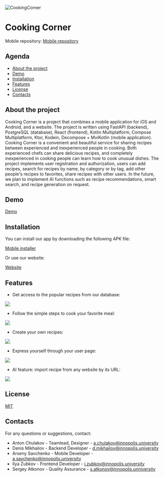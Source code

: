 ![CookingCorner][cookingcorner-logo]

# Cooking Corner

Mobile repository:
[Mobile repository][mobile-repository]

## Agenda
* [About the project](#about-the-project)
* [Demo](#demo)
* [Installation](#installation)
* [Features](#features)
* [License](#license)
* [Contacts](#contacts)

## About the project

Cooking Corner is a project that combines a mobile application for iOS and Android, and a website. 
The project is written using FastAPI (backend), PostgreSQL (database), React (frontend), 
Kotlin Multiplatform, Compose Multiplatform, Ktor, Kodein, Decompose + MviKotlin (mobile application). 
Cooking Corner is a convenient and beautiful service for sharing recipes between experienced and inexperienced people in cooking. 
Both experienced chefs can share delicious recipes, and completely inexperienced in cooking people can learn how to 
cook unusual dishes. The project implements user registration and authorization, users can add recipes, 
search for recipes by name, by category or by tag, add other people's recipes to favorites, 
share recipes with other users. In the future, we plan to implement AI functions such as recipe recommendations, 
smart search, and recipe generation on request.


## Demo
[Demo][demo]

## Installation

You can install our app by downloading the following APK file:

[Mobile installer][mobile-installer]

Or use our website:

[Website][website]

## Features

* Get access to the popular recipes from our database:

![](readme_files/new_recipe_list.png)

* Follow the simple steps to cook your favorite meal:

![](readme_files/new_recipe_desc.png)

* Create your own recipes:

![](readme_files/create_recipe.png)

* Express yourself through your user page:

![](readme_files/user_page.png)

* AI feature: import recipe from any website by its URL:

![](readme_files/generate_recipe.png)

## License

[MIT](https://choosealicense.com/licenses/mit/)

## Contacts

For any questions or suggestions, contact:
* Anton Chulakov - Teamlead, Designer - a.chulakov@innopolis.university
* Denis Mikhailov - Backend Developer - d.mikhailov@innopolis.university
* Arseny Savchenko - Mobile Developer - a.savchenko@innopolis.university
* Ilya Zubkov - Frontend Developer - i.zubkov@innopolis.university
* Sergey Atkonov - Quality Assurance - s.atkonov@innopolis.unniversity


[cookingcorner-logo]: readme_files/logo.png
[mobile-repository]: https://github.com/dinaraparanid/Cooking-Corner-KMP
[mobile-installer]: https://github.com/dinaraparanid/Cooking-Corner-KMP/releases
[website]: http://cookingcorner.ru/
[demo]: https://youtu.be/E3vYDSHEvSY?si=Uvb8gkH7D9IL7QJp

